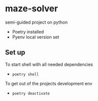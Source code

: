 # maze-solver
semi-guided project on python

- Poetry installed
- Pyenv local version set

## Set up

To start shell with all needed dependencies
- ```poetry shell```

To get out of the projects development env
- ```poetry deactivate```
